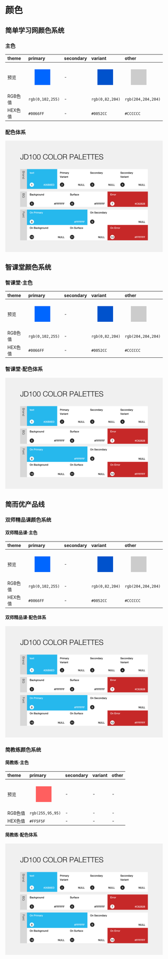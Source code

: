 # 颜色

## 简单学习网颜色系统

### 主色

|**theme**|primary|secondary|variant|other|
|:--| :-- | :-- | :-- | :-- |
|预览| <span style="margin:20px;padding:25px;background:#06f;float:left;"></span> | - | <span style="margin:20px;padding:25px;background:#0052CC;float:left;"></span> | <span style="margin:20px;padding:25px;background:#ccc;float:left;"></span> |
|RGB色值|`rgb(0,102,255)`|-|`rgb(0,82,204)`|`rgb(204,204,204)`|
|HEX色值|`#0066FF`|-|`#0052CC`|`#CCCCCC`|

### 配色体系

![colors](./assets/imgs/jd100-12cp.png)


## 智课堂颜色系统

### 智课堂·主色

|**theme**|primary|secondary|variant|other|
|:--| :-- | :-- | :-- | :-- |
|预览| <span style="margin:20px;padding:25px;background:#06f;float:left;"></span> | - | <span style="margin:20px;padding:25px;background:#0052CC;float:left;"></span> | <span style="margin:20px;padding:25px;background:#ccc;float:left;"></span> |
|RGB色值|`rgb(0,102,255)`|-|`rgb(0,82,204)`|`rgb(204,204,204)`|
|HEX色值|`#0066FF`|-|`#0052CC`|`#CCCCCC`|

### 智课堂·配色体系

![colors](./assets/imgs/jd100-12cp.png)

## 简而优产品线

### 双师精品课颜色系统

#### 双师精品课·主色

|**theme**|primary|secondary|variant|other|
|:--| :-- | :-- | :-- | :-- |
|预览| <span style="margin:20px;padding:25px;background:#06f;float:left;"></span> | - | <span style="margin:20px;padding:25px;background:#0052CC;float:left;"></span> | <span style="margin:20px;padding:25px;background:#ccc;float:left;"></span> |
|RGB色值|`rgb(0,102,255)`|-|`rgb(0,82,204)`|`rgb(204,204,204)`|
|HEX色值|`#0066FF`|-|`#0052CC`|`#CCCCCC`|

#### 双师精品课·配色体系

![colors](./assets/imgs/jd100-12cp.png)

### 简教练颜色系统

#### 简教练·主色

|**theme**|primary|secondary|variant|other|
|:--| :-- | :-- | :-- | :-- |
|预览| <span style="margin:20px;padding:25px;background:#ff5f5f;float:left;"></span> | - | - | - |
|RGB色值|`rgb(255,95,95)`|-|-|-|
|HEX色值|`#FF5F5F`|-|-|-|

#### 简教练·配色体系

![colors](./assets/imgs/jd100-12cp.png)